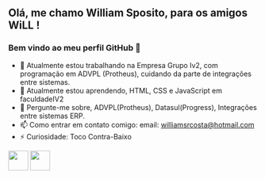 ## Olá, me chamo William Sposito, para os amigos WiLL ! 
### Bem vindo ao meu perfil GitHub 👋

- 🔭 Atualmente estou trabalhando na Empresa Grupo Iv2, com programação em ADVPL (Protheus), cuidando da parte de integrações entre sistemas.
- 🌱 Atualmente estou aprendendo, HTML, CSS e JavaScript em faculdadeIV2
- 💬 Pergunte-me sobre, ADVPL(Protheus), Datasul(Progress), Integrações entre sistemas ERP.
- 📫 Como entrar em contato comigo: email: williamsrcosta@hotmail.com
- ⚡ Curiosidade: Toco Contra-Baixo

<img src="https://cdn.jsdelivr.net/gh/devicons/devicon/icons/git/git-original.svg" width="40" height="40"/>
<img src="https://is5-ssl.mzstatic.com/image/thumb/Purple128/v4/3e/a5/a5/3ea5a509-c1e7-7b03-d2fa-013d63374d0b/source/256x256bb.jpg" width="40" height="40"/>

